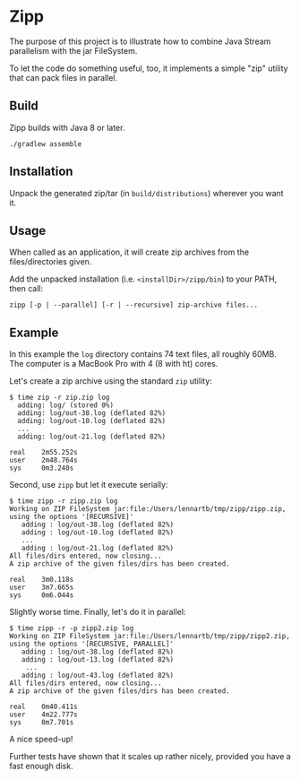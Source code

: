 # Zipp
The purpose of this project is to illustrate how to combine Java Stream parallelism with the jar FileSystem.

To let the code do something useful, too, it implements a simple "zip" utility that can pack files in parallel.


## Build
Zipp builds with Java 8 or later.

`./gradlew assemble`

## Installation

Unpack the generated zip/tar (in `build/distributions`) wherever you want it.

## Usage
When called as an application, it will create zip archives from the files/directories given.

Add the unpacked installation (i.e. `<installDir>/zipp/bin`) to your PATH, then call:

`zipp [-p | --parallel] [-r | --recursive] zip-archive files...`

## Example

In this example the `log` directory contains 74 text files, all roughly 60MB. The computer is a MacBook Pro with 4 (8 with ht) cores.

Let's create a zip archive using the standard `zip` utility:

```
$ time zip -r zip.zip log
  adding: log/ (stored 0%)
  adding: log/out-38.log (deflated 82%)
  adding: log/out-10.log (deflated 82%)
  ...
  adding: log/out-21.log (deflated 82%)

real	2m55.252s
user	2m48.764s
sys		0m3.240s
```

Second, use `zipp` but let it execute serially:

```
$ time zipp -r zipp.zip log
Working on ZIP FileSystem jar:file:/Users/lennartb/tmp/zipp/zipp.zip, using the options '[RECURSIVE]'
   adding : log/out-38.log (deflated 82%)
   adding : log/out-10.log (deflated 82%)
   ...
   adding : log/out-21.log (deflated 82%)
All files/dirs entered, now closing...
A zip archive of the given files/dirs has been created.

real	3m0.118s
user	3m7.665s
sys		0m6.044s

```

Slightly worse time. Finally, let's do it in parallel:

```
$ time zipp -r -p zipp2.zip log
Working on ZIP FileSystem jar:file:/Users/lennartb/tmp/zipp/zipp2.zip, using the options '[RECURSIVE, PARALLEL]'
   adding : log/out-38.log (deflated 82%)
   adding : log/out-13.log (deflated 82%)
	...
   adding : log/out-43.log (deflated 82%)
All files/dirs entered, now closing...
A zip archive of the given files/dirs has been created.

real	0m40.411s
user	4m22.777s
sys		0m7.701s

```

A nice speed-up!

Further tests have shown that it scales up rather nicely, provided you have a fast enough disk.